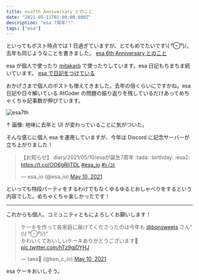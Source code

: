 ```yaml
---
title: esa7th Anniversary とのこと
date: "2021-05-11T01:00:00.000Z"
description: "esa 7周年!!"
tags: ["esa"]
---
```


といってもポスト時点では 1 日過ぎていますが、とてもめでたいです\\( ⁰⊖⁰)/。
去年も同じようなことを書きました。 [esa 6th Anniversary とのこと](https://blog.yougoto.devposts/20200511-esa-6th-anniversary-%E3%81%A8%E3%81%AE%E3%81%93%E3%81%A8/)

esa が個人で使ったり [mitakarb](https://mitakarb.doorkeeper.jp/) で使ったりしています。esa 日記もちまちま続いています。 [esa で日記をつけている](https://blog.yougoto.devposts/20190514-esa%E3%81%A7%E6%97%A5%E8%A8%98%E3%82%92%E3%81%A4%E3%81%91%E3%81%A6%E3%81%84%E3%82%8B/)

おかげさまで個人のポストも増えてきました。去年の倍くらいにですかね。esa 日記や日々解いている AtCoder の問題の振り返りを残しているだけあってめちゃくちゃ記事数が伸びています。

![esa7th](/assets/images/posts/20210511-esa7th-tonokoto/esa7th.png)

↑ 画像: 地味に去年と UI が変わっていることに気がついた。

そんな感じに個人 esa を運用していますが、今年は Discord に記念サーバーが立ち上がりました！

<blockquote class="twitter-tweet"><p lang="ja" dir="ltr">【お知らせ】 diary/2021/05/10/esaが誕生7周年 :tada: :birthday: :esa2: <a href="https://t.co/OO6gRljTDL">https://t.co/OO6gRljTDL</a> <a href="https://twitter.com/hashtag/esa_io?src=hash&amp;ref_src=twsrc%5Etfw">#esa_io</a> <a href="https://twitter.com/hashtag/%EF%BE%84%EF%BE%89%EF%BD%BA%EF%BE%84?src=hash&amp;ref_src=twsrc%5Etfw">#ﾄﾉｺﾄ</a></p>&mdash; esa_io (@esa_io) <a href="https://twitter.com/esa_io/status/1391623368017776643?ref_src=twsrc%5Etfw">May 10, 2021</a></blockquote>

といっても特段パーティをするわけでもなくゆるゆるとおしゃべりをするという内容でした。めちゃくちゃ楽しかったです！

---

これからも個人、コミュニティともによろしくお願いします！

<blockquote class="twitter-tweet" data-conversation="none"><p lang="ja" dir="ltr">ケーキを作って各家庭に届けてくださったのは今年も <a href="https://twitter.com/bonsweets?ref_src=twsrc%5Etfw">@bonsweets</a> さん&quot;(\( ⁰⊖⁰)/)&quot;<br>かわいくておいしいケーキありがとうございます🎂 <a href="https://t.co/hTz9gjDYHJ">pic.twitter.com/hTz9gjDYHJ</a></p>&mdash; taea🐶 (@ken_c_lo) <a href="https://twitter.com/ken_c_lo/status/1391648347212050434?ref_src=twsrc%5Etfw">May 10, 2021</a></blockquote>

esa ケーキおいしそう。
